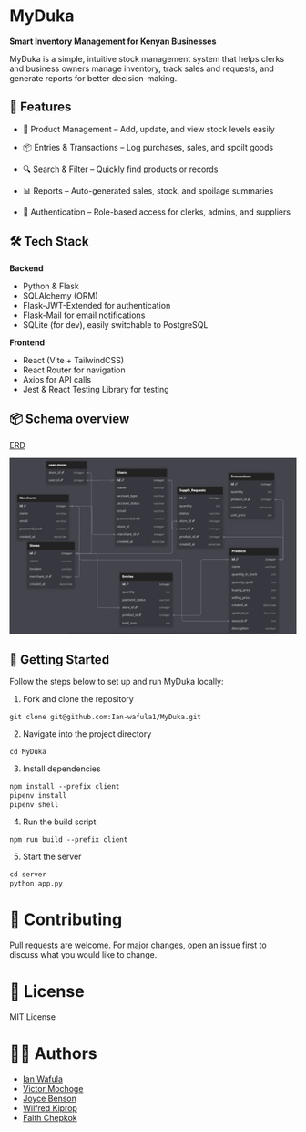 # MyDuka

**Smart Inventory Management for Kenyan Businesses**

MyDuka is a simple, intuitive stock management system that helps clerks and business owners manage inventory, track sales and requests, and generate reports for better decision-making.

## 🌟 Features

- 🛒 Product Management – Add, update, and view stock levels easily

- 📦 Entries & Transactions – Log purchases, sales, and spoilt goods

- 🔍 Search & Filter – Quickly find products or records

- 📊 Reports – Auto-generated sales, stock, and spoilage summaries

- 🔐 Authentication – Role-based access for clerks, admins, and suppliers


## 🛠 Tech Stack

**Backend**

- Python & Flask
- SQLAlchemy (ORM)
- Flask-JWT-Extended for authentication
- Flask-Mail for email notifications
- SQLite (for dev), easily switchable to PostgreSQL

**Frontend**

- React (Vite + TailwindCSS)
- React Router for navigation
- Axios for API calls
- Jest & React Testing Library for testing

## 📦 Schema overview

[ERD](https://dbdiagram.io/d/MyDuka-6876433df413ba3508f5abe2)

![ERD](./erd.png)

## 🚀 Getting Started

Follow the steps below to set up and run MyDuka locally:

1. Fork and clone the repository
```
git clone git@github.com:Ian-wafula1/MyDuka.git
```
2. Navigate into the project directory
```
cd MyDuka
```
3. Install dependencies
```
npm install --prefix client
pipenv install
pipenv shell
```
4. Run the build script
```
npm run build --prefix client
```
5. Start the server
```
cd server
python app.py
```

# 🙌 Contributing

Pull requests are welcome. For major changes, open an issue first to discuss what you would like to change.

# 📝 License

MIT License

# 👨‍💻 Authors
<!-- Ian Wafula, Victor Mochoge, Joyce Benson, Wilfred Kiprop, Faith Chepkok -->
- [Ian Wafula](https://github.com/Ian-wafula1)
- [Victor Mochoge](https://github.com/Zhero-Six)
- [Joyce Benson](https://github.com/JOYCE-BENSON)
- [Wilfred Kiprop](https://github.com/wilfred-sudo)
- [Faith Chepkok](https://github.com/Faith-Chepkok)

